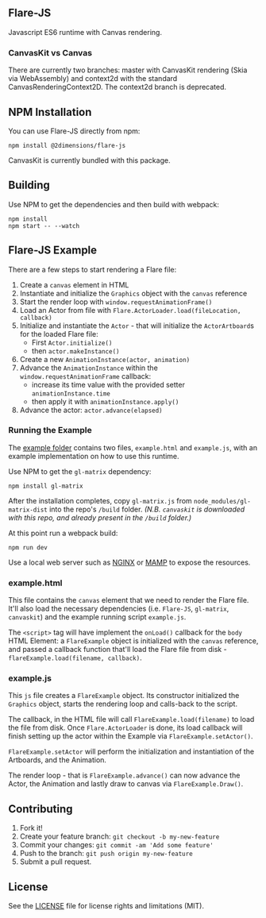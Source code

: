 ## Flare-JS
Javascript ES6 runtime with Canvas rendering.

### CanvasKit vs Canvas
There are currently two branches: master with CanvasKit rendering (Skia via WebAssembly) and context2d with the standard CanvasRenderingContext2D. The context2d branch is deprecated.

## NPM Installation

You can use Flare-JS directly from npm:

```
npm install @2dimensions/flare-js
```

CanvasKit is currently bundled with this package.

## Building
Use NPM to get the dependencies and then build with webpack:

```
npm install
npm start -- --watch
```

## Flare-JS Example

There are a few steps to start rendering a Flare file:
1. Create a `canvas` element in HTML
2. Instantiate and initialize the `Graphics` object with the `canvas` reference
3. Start the render loop with `window.requestAnimationFrame()`
4. Load an Actor from file with `Flare.ActorLoader.load(fileLocation, callback)`
5. Initialize and instantiate the `Actor` - that will initialize the `ActorArtboard`s for the loaded Flare file: 
    - First `Actor.initialize()`
    - then `actor.makeInstance()`
6. Create a new `AnimationInstance(actor, animation)`
7. Advance the `AnimationInstance` within the `window.requestAnimationFrame` callback: 
    - increase its time value with the provided setter `animationInstance.time`
    - then apply it with `animationInstance.apply()`
8. Advance the actor: `actor.advance(elapsed)`

### Running the Example

The [example folder](https://github.com/2d-inc/Flare-JS/blob/master/example) contains two files, `example.html` and `example.js`, with an example implementation on how to use this runtime.

Use NPM to get the `gl-matrix` dependency:
```
npm install gl-matrix
```

After the installation completes, copy `gl-matrix.js` from `node_modules/gl-matrix-dist` into the repo's `/build` folder. *(N.B. `canvaskit` is downloaded with this repo, and already present in the `/build` folder.)*

At this point run a webpack build:
```
npm run dev
```

Use a local web server such as [NGINX](https://www.nginx.com/) or [MAMP](https://www.mamp.info/en/) to expose the resources.

### example.html

This file contains the `canvas` element that we need to render the Flare file. It'll also load the necessary dependencies (i.e. `Flare-JS`, `gl-matrix`, `canvaskit`) and the example running script `example.js`.

The `<script>` tag will have implement the `onLoad()` callback for the `body` HTML Element: a `FlareExample` object is initialized with the `canvas` reference, and passed a callback function that'll load the Flare file from disk - `flareExample.load(filename, callback)`.

### example.js

This `js` file creates a `FlareExample` object. 
Its constructor initialized the `Graphics` object, starts the rendering loop and calls-back to the script.

The callback, in the HTML file will call `FlareExample.load(filename)` to load the file from disk. Once `Flare.ActorLoader` is done, its load callback will finish setting up the actor within the Example via `FlareExample.setActor()`.

`FlareExample.setActor` will perform the initialization and instantiation of the Artboards, and the Animation.

The render loop - that is `FlareExample.advance()` can now advance the Actor, the Animation and lastly draw to canvas via `FlareExample.Draw()`.

## Contributing
1. Fork it!
2. Create your feature branch: `git checkout -b my-new-feature`
3. Commit your changes: `git commit -am 'Add some feature'`
4. Push to the branch: `git push origin my-new-feature`
5. Submit a pull request.

## License
See the [LICENSE](LICENSE) file for license rights and limitations (MIT).

